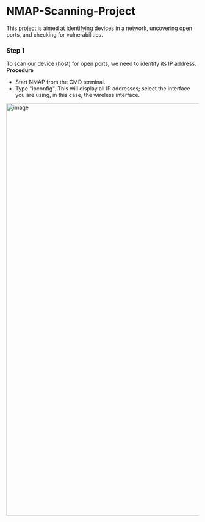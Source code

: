 # NMAP-Scanning-Project
This project is aimed at identifying devices in a network, uncovering open ports, and checking for vulnerabilities. 

### Step 1
To scan our device (host) for open ports, we need to identify its IP address.
**Procedure**
* Start NMAP from the CMD terminal.
* Type "ipconfig". This will display all IP addresses; select the interface you are using, in this case, the wireless interface.

<img width="1920" height="1080" alt="image" src="https://github.com/user-attachments/assets/5d4cdb38-a0db-457e-af84-7a7482601843" />
